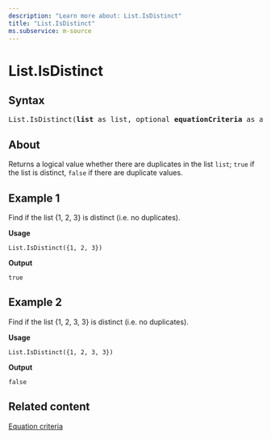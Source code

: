 ```yaml
---
description: "Learn more about: List.IsDistinct"
title: "List.IsDistinct"
ms.subservice: m-source
---
```

# List.IsDistinct

## Syntax

<pre>
List.IsDistinct(<b>list</b> as list, optional <b>equationCriteria</b> as any) as logical
</pre>

## About

Returns a logical value whether there are duplicates in the list `list`; `true` if the list is distinct, `false` if there are duplicate values.

## Example 1

Find if the list {1, 2, 3} is distinct (i.e. no duplicates).

**Usage**

```powerquery-m
List.IsDistinct({1, 2, 3})
```

**Output**

`true`

## Example 2

Find if the list {1, 2, 3, 3} is distinct (i.e. no duplicates).

**Usage**

```powerquery-m
List.IsDistinct({1, 2, 3, 3})
```

**Output**

`false`

## Related content

[Equation criteria](list-functions.md#equation-criteria)
